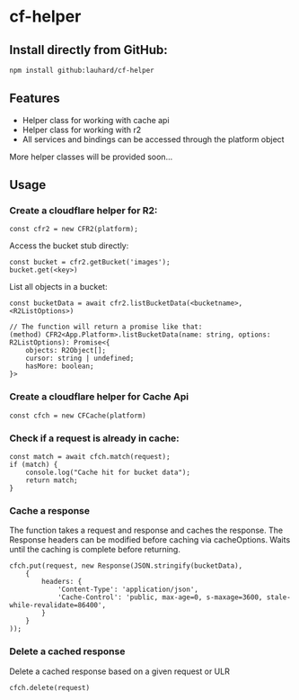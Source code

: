 # cf-helper

## Install directly from GitHub:

```bash
npm install github:lauhard/cf-helper
```

## Features

+ Helper class for working with cache api
+ Helper class for working with r2 
+ All services and bindings can be accessed through the platform object

More helper classes will be provided soon... 


## Usage

### Create a cloudflare helper for R2:

``` nodejs
const cfr2 = new CFR2(platform);
```

Access the bucket stub directly:

``` node
const bucket = cfr2.getBucket('images');
bucket.get(<key>)

```

List all objects in a bucket:

``` node
const bucketData = await cfr2.listBucketData(<bucketname>, <R2ListOptions>)

// The function will return a promise like that:
(method) CFR2<App.Platform>.listBucketData(name: string, options: R2ListOptions): Promise<{
    objects: R2Object[];
    cursor: string | undefined;
    hasMore: boolean;
}>
``` 


### Create a cloudflare helper for Cache Api

``` node
const cfch = new CFCache(platform)
```

### Check if a request is already in cache:

``` node
const match = await cfch.match(request);
if (match) {
    console.log("Cache hit for bucket data");
    return match;
} 
```

### Cache a response
The function takes a request and response and caches the response.
The Response headers can be modified before caching via cacheOptions.
Waits until the caching is complete before returning.

``` node
cfch.put(request, new Response(JSON.stringify(bucketData), 
    { 
        headers: { 
            'Content-Type': 'application/json',
            'Cache-Control': 'public, max-age=0, s-maxage=3600, stale-while-revalidate=86400',
        } 
    }
));
```

### Delete a cached response
Delete a cached response based on a given request or ULR

``` node
cfch.delete(request)

```